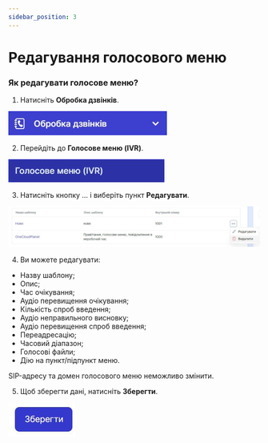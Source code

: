 ```yaml
---
sidebar_position: 3
---
```


# Редагування голосового меню

### Як редагувати голосове меню?
1.	Натисніть **Обробка дзвінків**.
 
 ![](../img/call-processing/create-ivr/Рисунок39.png)

2.	Перейдіть до **Голосове меню (IVR)**.
 
 ![](../img/call-processing/create-ivr/Рисунок40.png)

3.	Натисніть кнопку ... і виберіть пункт **Редагувати**. 
 
 ![](../img/call-processing/create-ivr/Рисунок41.png)

4.	Ви можете редагувати:
-	Назву шаблону;
-	Опис;
-	Час очікування;
-	Аудіо перевищення очікування;
-	Кількість спроб введення;
-	Аудіо неправильного висновку;
-	Аудіо перевищення спроб введення;
-	Переадресацію;
-	Часовий діапазон;
-	Голосові файли;
-	Дію на пункт/підпункт меню.

SIP-адресу та домен голосового меню неможливо змінити.

5.	Щоб зберегти дані, натисніть **Зберегти**.
 
![](../img/call-processing/create-ivr/Рисунок43.png)
